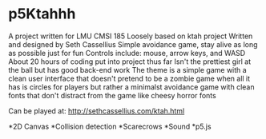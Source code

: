 # p5Ktahhh
A project written for LMU CMSI 185
Loosely based on ktah project
Written and designed by Seth Cassellius
Simple avoidance game, stay alive as long as possible just for fun
Controls include: mouse, arrow keys, and WASD
About 20 hours of coding put into project thus far
Isn't the prettiest girl at the ball but has good back-end work
The theme is a simple game with a clean user interface that doesn't pretend to be a zombie game when all it has is circles for players but rather a minimalst avoidance game with clean fonts that don't distract from the game like cheesy horror fonts

Can be played at: http://sethcassellius.com/ktah.html

  *2D Canvas
  *Collision detection
  *Scarecrows
  *Sound
  *p5.js
